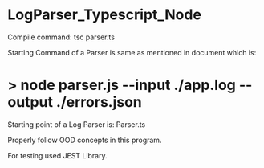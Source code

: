# LogParser_Typescript_Node

Compile command: tsc parser.ts

Starting Command of a Parser is same as mentioned in document which is:

# > node parser.js --input ./app.log --output ./errors.json


Starting point of a Log Parser is: Parser.ts

Properly follow OOD concepts in this program.


For testing used JEST Library.



